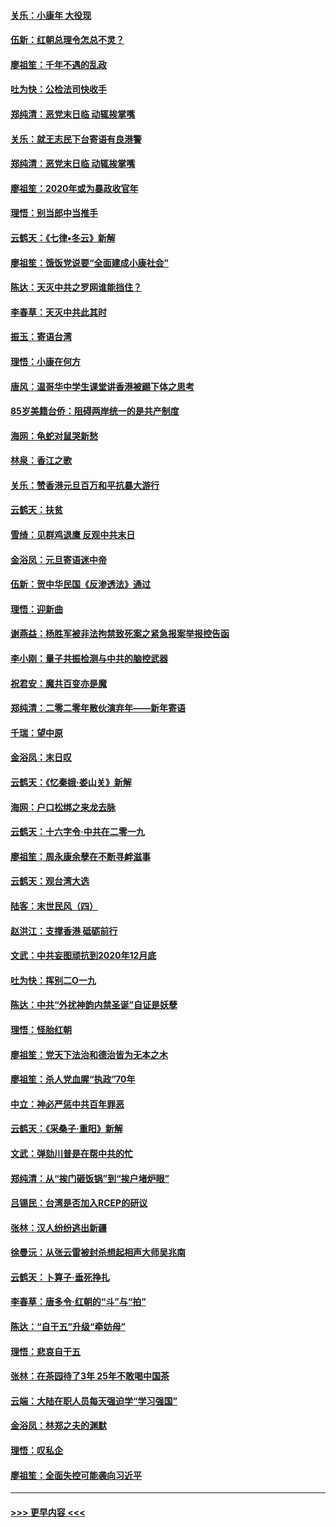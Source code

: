 #### [关乐：小康年 大役现](../pages/nsc993/n11774213.md?t=01080533) 
#### [伍新：红朝总理令怎总不灵？](../pages/nsc993/n11770813.md?t=01080533) 
#### [廖祖笙：千年不遇的乱政](../pages/nsc993/n11770373.md?t=01080533) 
#### [吐为快：公检法司快收手](../pages/nsc993/n11770359.md?t=01080533) 
#### [郑纯清：恶党末日临 动辄挨掌嘴](../pages/nsc993/n11769912.md?t=01080533) 
#### [关乐：就王志民下台寄语有良港警](../pages/nsc993/n11769903.md?t=01080533) 
#### [郑纯清：恶党末日临 动辄挨掌嘴](../pages/nsc993/n11769356.md?t=01080533) 
#### [廖祖笙：2020年或为暴政收官年](../pages/nsc993/n11768216.md?t=01080533) 
#### [理悟：别当郎中当推手](../pages/nsc993/n11768243.md?t=01080533) 
#### [云鹤天：《七律▪冬云》新解](../pages/nsc993/n11768204.md?t=01080533) 
#### [廖祖笙：饿饭党说要“全面建成小康社会”](../pages/nsc993/n11767482.md?t=01080533) 
#### [陈达：天灭中共之罗网谁能挡住？](../pages/nsc993/n11767465.md?t=01080533) 
#### [李春草：天灭中共此其时](../pages/nsc993/n11767452.md?t=01080533) 
#### [振玉：寄语台湾](../pages/nsc993/n11767432.md?t=01080533) 
#### [理悟：小康在何方](../pages/nsc993/n11767394.md?t=01080533) 
#### [唐风：温哥华中学生课堂讲香港被踢下体之思考](../pages/nsc993/n11766848.md?t=01080533) 
#### [85岁美籍台侨：阻碍两岸统一的是共产制度](../pages/nsc993/n11765043.md?t=01080533) 
#### [海网：龟蛇对鼠哭新愁](../pages/nsc993/n11764895.md?t=01080533) 
#### [林泉：香江之歌](../pages/nsc993/n11764415.md?t=01080533) 
#### [关乐：赞香港元旦百万和平抗暴大游行](../pages/nsc993/n11764382.md?t=01080533) 
#### [云鹤天：扶贫](../pages/nsc993/n11764245.md?t=01080533) 
#### [雪绮：见群鸡退鹰  反观中共末日](../pages/nsc993/n11762112.md?t=01080533) 
#### [金浴凤：元旦寄语迷中帝](../pages/nsc993/n11761788.md?t=01080533) 
#### [伍新：贺中华民国《反渗透法》通过](../pages/nsc993/n11761994.md?t=01080533) 
#### [理悟：迎新曲](../pages/nsc993/n11761152.md?t=01080533) 
#### [谢燕益：杨胜军被非法拘禁致死案之紧急报案举报控告函](../pages/nsc993/n11756134.md?t=01080533) 
#### [李小刚：量子共振检测与中共的脑控武器](../pages/nsc993/n11754518.md?t=01080533) 
#### [祝君安：魔共百变亦是魔](../pages/nsc993/n11754469.md?t=01080533) 
#### [郑纯清：二零二零年散伙演弃年——新年寄语](../pages/nsc993/n11754195.md?t=01080533) 
#### [千瑞：望中原](../pages/nsc993/n11754159.md?t=01080533) 
#### [金浴凤：末日叹](../pages/nsc993/n11752359.md?t=01080533) 
#### [云鹤天：《忆秦娥‧娄山关》新解](../pages/nsc993/n11752348.md?t=01080533) 
#### [海网：户口松绑之来龙去脉](../pages/nsc993/n11752328.md?t=01080533) 
#### [云鹤天：十六字令‧中共在二零一九](../pages/nsc993/n11752305.md?t=01080533) 
#### [廖祖笙：周永康余孽在不断寻衅滋事](../pages/nsc993/n11751013.md?t=01080533) 
#### [云鹤天：观台湾大选](../pages/nsc993/n11751007.md?t=01080533) 
#### [陆客：末世民风（四）](../pages/nsc993/n11749203.md?t=01080533) 
#### [赵洪江：支撑香港 砥砺前行](../pages/nsc993/n11748482.md?t=01080533) 
#### [文武：中共妄图顽抗到2020年12月底](../pages/nsc993/n11748446.md?t=01080533) 
#### [吐为快：挥别二O一九](../pages/nsc993/n11748411.md?t=01080533) 
#### [陈达：中共“外扰神韵内禁圣诞”自证是妖孽](../pages/nsc993/n11748226.md?t=01080533) 
#### [理悟：怪胎红朝](../pages/nsc993/n11748206.md?t=01080533) 
#### [廖祖笙：党天下法治和德治皆为无本之木](../pages/nsc993/n11748135.md?t=01080533) 
#### [廖祖笙：杀人党血腥“执政”70年](../pages/nsc993/n11745144.md?t=01080533) 
#### [中立：神必严惩中共百年罪恶](../pages/nsc993/n11744970.md?t=01080533) 
#### [云鹤天：《采桑子‧重阳》新解](../pages/nsc993/n11744948.md?t=01080533) 
#### [文武：弹劾川普是在帮中共的忙](../pages/nsc993/n11744758.md?t=01080533) 
#### [郑纯清：从“挨门砸饭锅”到“挨户堵炉眼”](../pages/nsc993/n11744745.md?t=01080533) 
#### [吕锡民：台湾是否加入RCEP的研议](../pages/nsc993/n11744701.md?t=01080533) 
#### [张林：汉人纷纷逃出新疆](../pages/nsc993/n11743530.md?t=01080533) 
#### [徐曼沅：从张云雷被封杀想起相声大师吴兆南](../pages/nsc993/n11741816.md?t=01080533) 
#### [云鹤天：卜算子‧垂死挣扎](../pages/nsc993/n11739956.md?t=01080533) 
#### [李春草：唐多令‧红朝的“斗”与“拍”](../pages/nsc993/n11739830.md?t=01080533) 
#### [陈达：“自干五”升级“牵妨母”](../pages/nsc993/n11739724.md?t=01080533) 
#### [理悟：悲哀自干五](../pages/nsc993/n11739547.md?t=01080533) 
#### [张林：在茶园待了3年 25年不敢喝中国茶](../pages/nsc993/n11739240.md?t=01080533) 
#### [云端：大陆在职人员每天强迫学“学习强国”](../pages/nsc993/n11738735.md?t=01080533) 
#### [金浴凤：林郑之夫的渊默](../pages/nsc993/n11737735.md?t=01080533) 
#### [理悟：叹私企](../pages/nsc993/n11737715.md?t=01080533) 
#### [廖祖笙：全面失控可能袭向习近平](../pages/nsc993/n11737704.md?t=01080533) 

----
#### [ >>> 更早内容 <<< ](../indexes/nsc993-earlier.md)
